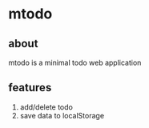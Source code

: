 # mtodo

## about
mtodo is a minimal todo web application

## features
1. add/delete todo
2. save data to localStorage
